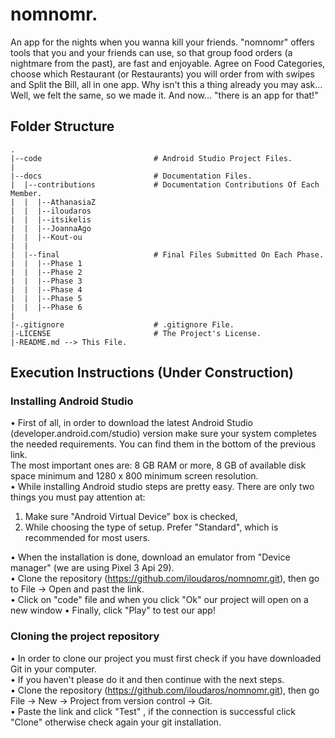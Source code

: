 # nomnomr.

An app for the nights when you wanna kill your friends. "nomnomr" offers tools that you and your friends can use, so that group food orders (a nightmare from the past), are fast and enjoyable. Agree on Food Categories, choose which Restaurant (or Restaurants) you will order from with swipes and Split the Bill, all in one app. Why isn't this a thing already you may ask... Well, we felt the same, so we made it. And now... "there is an app for that!"

## Folder Structure
```
.
|--code                         # Android Studio Project Files.
|
|--docs                         # Documentation Files.
|  |--contributions             # Documentation Contributions Of Each Member.
|  |  |--AthanasiaZ
|  |  |--iloudaros
|  |  |--itsikelis
|  |  |--JoannaAgo
|  |  |--Kout-ou
|  |  
|  |--final                     # Final Files Submitted On Each Phase.
|  |  |--Phase 1
|  |  |--Phase 2
|  |  |--Phase 3
|  |  |--Phase 4
|  |  |--Phase 5
|  |  |--Phase 6
|
|-.gitignore                    # .gitignore File.
|-LICENSE                       # The Project's License.
|-README.md --> This File.

```

## Execution Instructions (Under Construction)

### Installing Android Studio
• First of all, in order to download the latest Android Studio (developer.android.com/studio) version make sure your system completes the needed requirements. You can find them in the bottom of the previous link.  
The most important ones are: 8 GB RAM or more, 8 GB of available disk space minimum and 1280 x 800
minimum screen resolution.  
• While installing Android studio steps are pretty easy. There are only two things you must pay attention at:
1. Make sure "Android Virtual Device" box is checked,
2. While choosing the type of setup. Prefer "Standard", which is recommended for most users. 

• When the installation is done, download an emulator from "Device manager" (we are using Pixel 3 Api 29).  
• Clone the repository (https://github.com/iloudaros/nomnomr.git), then go to File -> Open and past the link.    
• Click on "code" file and when you click "Ok" our project will open on a new window
• Finally, click "Play" to test our app!

### Cloning the project repository
• In order to clone our project you must first check if you have downloaded Git in your computer.  
• If you haven't please do it and then continue with the next steps.  
• Clone the repository (https://github.com/iloudaros/nomnomr.git), then go File -> New -> Project from version control -> Git.  
• Paste the link and click "Test" , if the connection is successful click "Clone" otherwise check
again your git installation.
